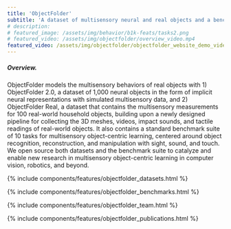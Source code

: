 ```yaml
---
title: 'ObjectFolder'
subtitle: 'A dataset of multisensory neural and real objects and a benchmark suite for multisensory object-centric learning, centered around object recognition, reconstruction, and manipulation with sight, sound, and touch.'
# description: 
# featured_image: /assets/img/behavior/b1k-feats/tasks2.png
# featured_video: /assets/img/objectfolder/overview_video.mp4
featured_video: /assets/img/objectfolder/objectfolder_website_demo_video.mp4
---
```


##### Overview.
ObjectFolder models the multisensory behaviors of real objects with 1) ObjectFolder 2.0, a dataset of 1,000 neural objects in the form of implicit neural representations with simulated multisensory data, and  2) ObjectFolder Real, a dataset that contains the multisensory measurements for 100 real-world household objects, building upon a newly designed pipeline for collecting the 3D meshes, videos, impact sounds, and tactile readings of real-world objects. It also contains a standard benchmark suite of 10 tasks for multisensory object-centric learning, centered around object recognition, reconstruction, and manipulation with sight, sound, and touch. We open source both datasets and the benchmark suite to catalyze and enable new research in multisensory object-centric learning in computer vision, robotics, and beyond.

<!-- 
[Technical details about the benchmark](/_pages/benchmark_guide.md) -->

{% include components/features/objectfolder_datasets.html %}

{% include components/features/objectfolder_benchmarks.html %}

{% include components/features/objectfolder_team.html %}

{% include components/features/objectfolder_publications.html %}